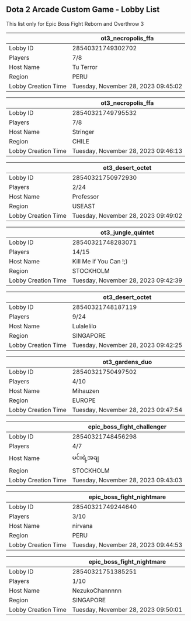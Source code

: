 ## Dota 2 Arcade Custom Game - Lobby List

This list only for Epic Boss Fight Reborn and Overthrow 3

|  | ot3_necropolis_ffa |
| ------ | ------ |
| Lobby ID | 28540321749302702 |
| Players | 7/8 |
| Host Name | Tu Terror |
| Region | PERU |
| Lobby Creation Time | Tuesday, November 28, 2023 09:45:02 |


|  | ot3_necropolis_ffa |
| ------ | ------ |
| Lobby ID | 28540321749795532 |
| Players | 7/8 |
| Host Name | Stringer |
| Region | CHILE |
| Lobby Creation Time | Tuesday, November 28, 2023 09:46:13 |


|  | ot3_desert_octet |
| ------ | ------ |
| Lobby ID | 28540321750972930 |
| Players | 2/24 |
| Host Name | Professor |
| Region | USEAST |
| Lobby Creation Time | Tuesday, November 28, 2023 09:49:02 |


|  | ot3_jungle_quintet |
| ------ | ------ |
| Lobby ID | 28540321748283071 |
| Players | 14/15 |
| Host Name | Kill Me if You Can !;) |
| Region | STOCKHOLM |
| Lobby Creation Time | Tuesday, November 28, 2023 09:42:39 |


|  | ot3_desert_octet |
| ------ | ------ |
| Lobby ID | 28540321748187119 |
| Players | 9/24 |
| Host Name | Lulalelilo |
| Region | SINGAPORE |
| Lobby Creation Time | Tuesday, November 28, 2023 09:42:25 |


|  | ot3_gardens_duo |
| ------ | ------ |
| Lobby ID | 28540321750497502 |
| Players | 4/10 |
| Host Name | Mihauzen |
| Region | EUROPE |
| Lobby Creation Time | Tuesday, November 28, 2023 09:47:54 |


|  | epic_boss_fight_challenger |
| ------ | ------ |
| Lobby ID | 28540321748456298 |
| Players | 4/7 |
| Host Name | မင်းရဲ့အချ |
| Region | STOCKHOLM |
| Lobby Creation Time | Tuesday, November 28, 2023 09:43:03 |


|  | epic_boss_fight_nightmare |
| ------ | ------ |
| Lobby ID | 28540321749244640 |
| Players | 3/10 |
| Host Name | nirvana |
| Region | PERU |
| Lobby Creation Time | Tuesday, November 28, 2023 09:44:53 |


|  | epic_boss_fight_nightmare |
| ------ | ------ |
| Lobby ID | 28540321751385251 |
| Players | 1/10 |
| Host Name | NezukoChannnnn |
| Region | SINGAPORE |
| Lobby Creation Time | Tuesday, November 28, 2023 09:50:01 |


